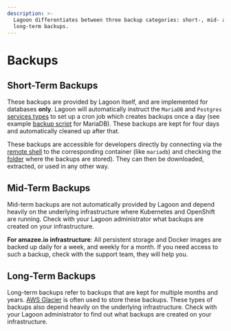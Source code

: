 ```yaml
---
description: >-
  Lagoon differentiates between three backup categories: short-, mid- and
  long-term backups.
---
```


# Backups

## Short-Term Backups

These backups are provided by Lagoon itself, and are implemented for databases **only**. Lagoon will automatically instruct the `MariaDB` and `Postgres` [services types](service-types.md) to set up a cron job which creates backups once a day \(see example [backup script](https://github.com/uselagoon/lagoon-images/blob/main/images/mariadb/mysql-backup.sh) for MariaDB\). These backups are kept for four days and automatically cleaned up after that.

These backups are accessible for developers directly by connecting via the [remote shell](remote-shell.md) to the corresponding container \(like `mariadb`\) and checking the [folder](https://github.com/uselagoon/lagoon-images/blob/main/images/mariadb/mysql-backup.sh#L24) where the backups are stored\). They can then be downloaded, extracted, or used in any other way.

## Mid-Term Backups

Mid-term backups are not automatically provided by Lagoon and depend heavily on the underlying infrastructure where Kubernetes and OpenShift are running. Check with your Lagoon administrator what backups are created on your infrastructure.

**For amazee.io infrastructure**: All persistent storage and Docker images are backed up daily for a week, and weekly for a month. If you need access to such a backup, check with the support team, they will help you.

## Long-Term Backups

Long-term backups refer to backups that are kept for multiple months and years. [AWS Glacier](https://aws.amazon.com/glacier/) is often used to store these backups. These types of backups also depend heavily on the underlying infrastructure. Check with your Lagoon administrator to find out what backups are created on your infrastructure.

